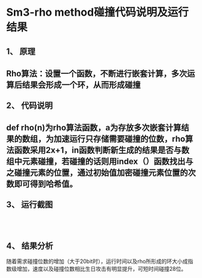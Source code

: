 Sm3-rho method碰撞代码说明及运行结果
=====
1、	原理
----
Rho算法：设置一个函数，不断进行嵌套计算，多次运算后结果会形成一个环，从而形成碰撞
<br><br>
2、	代码说明
----
def rho(n)为rho算法函数，a为存放多次嵌套计算结果的数组，为加速运行只存储需要碰撞的位数，rho算法函数采用2x+1，in函数判断新生成的结果是否与数组中元素碰撞，若碰撞的话则用index（）函数找出与之碰撞元素的位置，通过初始值加密碰撞元素位置的次数即可得到哈希值。<br><br>
3、	运行截图
---
<br><br>
4、	结果分析
---
随着需求碰撞位数的增加（大于20bit时），运行时间以及rho所形成的环大小成指数级增加，速度以及碰撞位数相比生日攻击有明显提升，可短时间碰撞28位。
